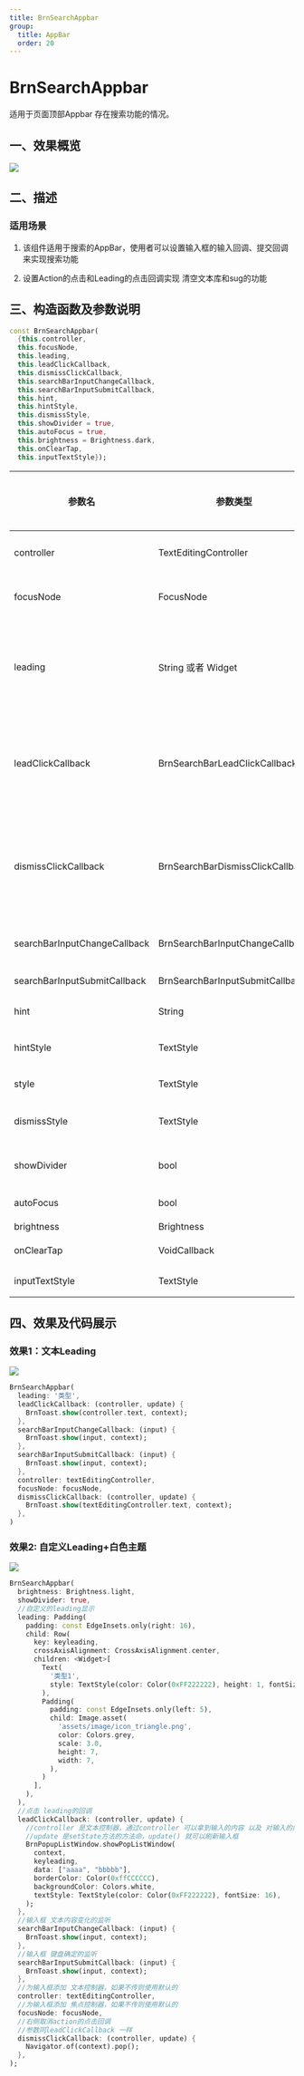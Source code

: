 ```yaml
---
title: BrnSearchAppbar
group:
  title: AppBar
  order: 20
---
```


# BrnSearchAppbar

适用于页面顶部Appbar 存在搜索功能的情况。

## 一、效果概览

![](./img/BrnSearchAppbarIntro.png)

## 二、描述

### 适用场景

1. 该组件适用于搜索的AppBar，使用者可以设置输入框的输入回调、提交回调来实现搜索功能

2. 设置Action的点击和Leading的点击回调实现 清空文本库和sug的功能

## 三、构造函数及参数说明


```dart
const BrnSearchAppbar(
  {this.controller,
  this.focusNode,
  this.leading,
  this.leadClickCallback,
  this.dismissClickCallback,
  this.searchBarInputChangeCallback,
  this.searchBarInputSubmitCallback,
  this.hint,
  this.hintStyle,
  this.dismissStyle,
  this.showDivider = true,
  this.autoFocus = true,
  this.brightness = Brightness.dark,
  this.onClearTap,
  this.inputTextStyle});
```


| **参数名** | **参数类型** | **描述** | **是否必填** | **默认值** |
| --- | --- | --- | --- | --- |
| controller | TextEditingController | 输入框的文本控制器 | 否 | 无 |
| focusNode | FocusNode | 搜索框的焦点控制器 | 否 | 无 |
| leading | String 或者 Widget | 输入框左侧的Leading，可以是字符串也可以是widget | 否 | 无 |
| leadClickCallback | BrnSearchBarLeadClickCallback | 搜索框左侧的点击回调，参数为文本控制器和setState方法 | 否 | 无 |
| dismissClickCallback | BrnSearchBarDismissClickCallback | 搜索框右侧Action的点击回调, 参数为文本控制器和setState方法 | 否 | 无 |
| searchBarInputChangeCallback | BrnSearchBarInputChangeCallback | 搜索框的文本变化监听 | 否 | 无 |
| searchBarInputSubmitCallback | BrnSearchBarInputSubmitCallback | 搜索框提交的回调 | 否 | 无 |
| hint | String | 搜索框的hint内容 | 否 | 无 |
| hintStyle | TextStyle | 输入框的hint的Style | 否 | 无 |
| style | TextStyle | 输入框的文本Style | 否 | 无 |
| dismissStyle | TextStyle | 右侧Action的文本Style | 否 | 无 |
| showDivider | bool | 是否展示底部分割线 | 否 | bool |
| autoFocus | bool | 是否自动聚焦 | 否 | bool |
| brightness | Brightness | 主题配置 | 否 | Brightness.dark |
| onClearTap | VoidCallback | 点击清除按钮回调 | 否 |  |
| inputTextStyle | TextStyle | 输入框的文本Style | 否 |  |

## 四、效果及代码展示

### 效果1：文本Leading

![](./img/BrnSearchAppbarDemo1.png)



```dart
BrnSearchAppbar(  
  leading: '类型',   
  leadClickCallback: (controller, update) {  
    BrnToast.show(controller.text, context);  
  },  
  searchBarInputChangeCallback: (input) {  
    BrnToast.show(input, context);  
  },  
  searchBarInputSubmitCallback: (input) {  
    BrnToast.show(input, context);  
  },   
  controller: textEditingController,   
  focusNode: focusNode,  
  dismissClickCallback: (controller, update) {  
    BrnToast.show(textEditingController.text, context);  
  },  
)
```
### 效果2: 自定义Leading+白色主题

 

![](./img/BrnSearchAppbarDemo2.png)




```dart
BrnSearchAppbar(
  brightness: Brightness.light,
  showDivider: true,
  //自定义的leading显示
  leading: Padding(
    padding: const EdgeInsets.only(right: 16),
    child: Row(
      key: keyleading,
      crossAxisAlignment: CrossAxisAlignment.center,
      children: <Widget>[
        Text(
          '类型1',
          style: TextStyle(color: Color(0xFF222222), height: 1, fontSize: 16),
        ),
        Padding(
          padding: const EdgeInsets.only(left: 5),
          child: Image.asset(
            'assets/image/icon_triangle.png',
            color: Colors.grey,
            scale: 3.0,
            height: 7,
            width: 7,
          ),
        )
      ],
    ),
  ),
  //点击 leading的回调
  leadClickCallback: (controller, update) {
    //controller 是文本控制器，通过controller 可以拿到输入的内容 以及 对输入的内容更改
    //update 是setState方法的方法命，update() 就可以刷新输入框
    BrnPopupListWindow.showPopListWindow(
      context,
      keyleading,
      data: ["aaaa", "bbbbb"],
      borderColor: Color(0xffCCCCCC),
      backgroundColor: Colors.white,
      textStyle: TextStyle(color: Color(0xFF222222), fontSize: 16),
    );
  },
  //输入框 文本内容变化的监听
  searchBarInputChangeCallback: (input) {
    BrnToast.show(input, context);
  },
  //输入框 键盘确定的监听
  searchBarInputSubmitCallback: (input) {
    BrnToast.show(input, context);
  },
  //为输入框添加 文本控制器，如果不传则使用默认的
  controller: textEditingController,
  //为输入框添加 焦点控制器，如果不传则使用默认的
  focusNode: focusNode,
  //右侧取消action的点击回调
  //参数同leadClickCallback 一样
  dismissClickCallback: (controller, update) {
    Navigator.of(context).pop();
  },
);
```
